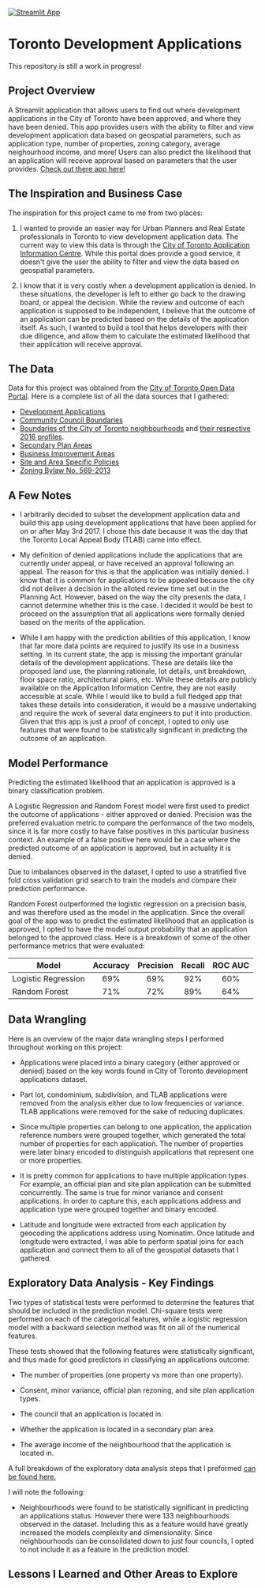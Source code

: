 [![Streamlit App](https://static.streamlit.io/badges/streamlit_badge_black_white.svg)](https://share.streamlit.io/roryajames/torontodevelopmentapplications/main/app.py)

# Toronto Development Applications

This repository is still a work in progress!

## Project Overview

A Streamlit application that allows users to find out where development applications in the City of Toronto have been approved, and where they have been denied. This app provides users with the ability to filter and view development application data based on geospatial parameters, such as application type, number of properties, zoning category, average neighourhood income, and more! Users can also predict the likelihood that an application will receive approval based on parameters that the user provides. [Check out there app here!](https://share.streamlit.io/roryajames/torontodevelopmentapplications/main/app.py) 

## The Inspiration and Business Case

The inspiration for this project came to me from two places:

1) I wanted to provide an easier way for Urban Planners and Real Estate professionals in Toronto to view development application data. The current way to view this data is through the [City of Toronto Application Information Centre](https://www.toronto.ca/city-government/planning-development/application-information-centre/). While this portal does provide a good service, it doesn't give the user the ability to filter and view the data based on geospatial parameters.    
   
2) I know that it is very costly when a development application is denied. In these situations, the developer is left to either go back to the drawing board, or appeal the decision. While the review and outcome of each application is supposed to be independent, I believe that the outcome of an application can be predicted based on the details of the application itself. As such, I wanted to build a tool that helps developers with their due diligence, and allow them to calculate the estimated likelihood that their application will receive approval. 

## The Data

Data for this project was obtained from the [City of Toronto Open Data Portal](https://open.toronto.ca/). Here is a complete list of all the data sources that I gathered:

- [Development Applications](https://open.toronto.ca/dataset/development-applications/)
- [Community Council Boundaries](https://open.toronto.ca/dataset/community-council-boundaries/)
- [Boundaries of the City of Toronto neighbourhoods](https://open.toronto.ca/dataset/neighbourhoods/) and [ their respective 2016 profiles](https://open.toronto.ca/dataset/neighbourhood-profiles/).
- [Secondary Plan Areas](https://open.toronto.ca/dataset/secondary-plans/)
- [Business Improvement Areas](https://open.toronto.ca/dataset/business-improvement-areas/)
- [Site and Area Specific Policies](https://open.toronto.ca/dataset/site-and-area-specific-policies/)
- [Zoning Bylaw No. 569-2013](https://open.toronto.ca/dataset/zoning-by-law/)
  
## A Few Notes

- I arbitrarily decided to subset the development application data and build this app using development applications that have been applied for on or after May 3rd 2017. I chose this date because it was the day that the Toronto Local Appeal Body (TLAB) came into effect.
  
- My definition of denied applications include the applications that are currently under appeal, or have received an approval following an appeal. The reason for this is that the application was initially denied. I know that it is common for applications to be appealed because the city did not deliver a decision in the alloted review time set out in the Planning Act. However, based on the way the city presents the data, I cannot determine whether this is the case. I decided it would be best to proceed on the assumption that all applications were formally denied based on the merits of the application.
  
- While I am happy with the prediction abilities of this application, I know that far more data points are required to justify its use in a business setting. In its current state, the app is missing the important granular details of the development applications. These are details like the proposed land use, the planning rationale, lot details, unit breakdown, floor space ratio, architectural plans, etc. While these details are publicly available on the Application Information Centre, they are not easily accessible at scale. While I would like to build a full fledged app that takes these details into consideration, it would be a massive undertaking and require the work of several data engineers to put it into production. Given that this app is just a proof of concept, I opted to only use features that were found to be statistically significant in predicting the outcome of an application. 

## Model Performance

Predicting the estimated likelihood that an application is approved is a binary classification problem.

A Logistic Regression and Random Forest model were first used to predict the outcome of applications - either approved or denied. Precision was the preferred evaluation metric to compare the performance of the two models, since it is far more costly to have false positives in this particular business context. An example of a false positive here would be a case where the predicted outcome of an application is approved, but in actuality it is denied.

Due to imbalances observed in the dataset, I opted to use a stratified five fold cross validation grid search to train the models and compare their prediction performance. 

Random Forest outperformed the logistic regression on a precision basis, and was therefore used as the model in the application. Since the overall goal of the app was to predict the estimated likelihood that an application is approved, I opted to have the model output probability that an application belonged to the approved class. Here is a breakdown of some of the other performance metrics that were evaluated:

| Model                 | Accuracy       | Precision   | Recall    | ROC AUC |
| -------------         |:-------------: | :-----:     | :-----:   | :-----: |
| Logistic Regression   | 69%            |  69%        | 92%       | 60%     |
| Random Forest         | 71%            |  72%        | 89%       | 64%     |

## Data Wrangling

Here is an overview of the major data wrangling steps I performed throughout working on this project:

- Applications were placed into a binary category (either approved or denied) based on the key words found in City of Toronto development applications dataset.
  
- Part lot, condominium, subdivision, and TLAB applications were removed from the analysis either due to low frequencies or variance. TLAB applications were removed for the sake of reducing duplicates.
  
- Since multiple properties can belong to one application, the application reference numbers were grouped together, which generated the total number of properties for each application. The number of properties were later binary encoded to distinguish applications that represent one or more properties.
  
- It is pretty common for applications to have multiple application types. For example, an official plan and site plan application can be submitted concurrently. The same is true for minor variance and consent applications. In order to capture this, each applications address and application type were grouped together and binary encoded.
   
- Latitude and longitude were extracted from each application by geocoding the applications address using Nominatim. Once latitude and longitude were extracted, I was able to perform spatial joins for each application and connect them to all of the geospatial datasets that I gathered. 
## Exploratory Data Analysis - Key Findings

Two types of statistical tests were performed to determine the features that should be included in the prediction model. Chi-square tests were performed on each of the categorical features, while a logistic regression model with a backward selection method was fit on all of the numerical features.

These tests showed that the following features were statistically significant, and thus made for good predictors in classifying an applications outcome:

- The number of properties (one property vs more than one property).
  
- Consent, minor variance, official plan rezoning, and site plan application types.
  
- The council that an application is located in.
  
- Whether the application is located in a secondary plan area.
  
- The average income of the neighbourhood that the application is located in.

A full breakdown of the exploratory data analysis steps that I preformed [can be found here.](https://github.com/RoryAJames/TorontoDevelopmentApplications/blob/d5d1c4b41cf2224821769db4d845d8a6623e616b/notebooks/Exploratory%20Data%20Analysis.ipynb)

I will note the following:

- Neighbourhoods were found to be statistically significant in predicting an applications status. However there were 133 neighbourhoods observed in the dataset. Including this as a feature would have greatly increased the models complexity and dimensionality. Since neighbourhoods can be consolidated down to just four councils, I opted to not include it as a feature in the prediction model.

## Lessons I Learned and Other Areas to Explore


